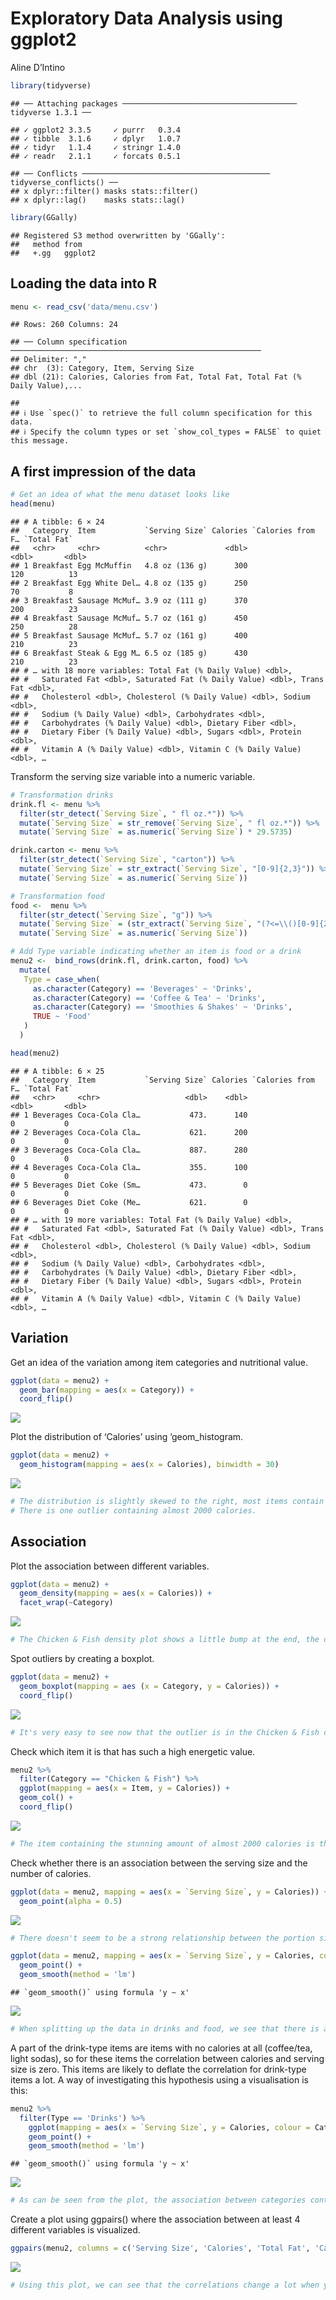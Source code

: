 Exploratory Data Analysis using ggplot2
================
Aline D’Intino

``` r
library(tidyverse)
```

    ## ── Attaching packages ─────────────────────────────────────── tidyverse 1.3.1 ──

    ## ✓ ggplot2 3.3.5     ✓ purrr   0.3.4
    ## ✓ tibble  3.1.6     ✓ dplyr   1.0.7
    ## ✓ tidyr   1.1.4     ✓ stringr 1.4.0
    ## ✓ readr   2.1.1     ✓ forcats 0.5.1

    ## ── Conflicts ────────────────────────────────────────── tidyverse_conflicts() ──
    ## x dplyr::filter() masks stats::filter()
    ## x dplyr::lag()    masks stats::lag()

``` r
library(GGally)
```

    ## Registered S3 method overwritten by 'GGally':
    ##   method from   
    ##   +.gg   ggplot2

## Loading the data into R

``` r
menu <- read_csv('data/menu.csv')
```

    ## Rows: 260 Columns: 24

    ## ── Column specification ────────────────────────────────────────────────────────
    ## Delimiter: ","
    ## chr  (3): Category, Item, Serving Size
    ## dbl (21): Calories, Calories from Fat, Total Fat, Total Fat (% Daily Value),...

    ## 
    ## ℹ Use `spec()` to retrieve the full column specification for this data.
    ## ℹ Specify the column types or set `show_col_types = FALSE` to quiet this message.

## A first impression of the data

``` r
# Get an idea of what the menu dataset looks like
head(menu)
```

    ## # A tibble: 6 × 24
    ##   Category  Item           `Serving Size` Calories `Calories from F… `Total Fat`
    ##   <chr>     <chr>          <chr>             <dbl>             <dbl>       <dbl>
    ## 1 Breakfast Egg McMuffin   4.8 oz (136 g)      300               120          13
    ## 2 Breakfast Egg White Del… 4.8 oz (135 g)      250                70           8
    ## 3 Breakfast Sausage McMuf… 3.9 oz (111 g)      370               200          23
    ## 4 Breakfast Sausage McMuf… 5.7 oz (161 g)      450               250          28
    ## 5 Breakfast Sausage McMuf… 5.7 oz (161 g)      400               210          23
    ## 6 Breakfast Steak & Egg M… 6.5 oz (185 g)      430               210          23
    ## # … with 18 more variables: Total Fat (% Daily Value) <dbl>,
    ## #   Saturated Fat <dbl>, Saturated Fat (% Daily Value) <dbl>, Trans Fat <dbl>,
    ## #   Cholesterol <dbl>, Cholesterol (% Daily Value) <dbl>, Sodium <dbl>,
    ## #   Sodium (% Daily Value) <dbl>, Carbohydrates <dbl>,
    ## #   Carbohydrates (% Daily Value) <dbl>, Dietary Fiber <dbl>,
    ## #   Dietary Fiber (% Daily Value) <dbl>, Sugars <dbl>, Protein <dbl>,
    ## #   Vitamin A (% Daily Value) <dbl>, Vitamin C (% Daily Value) <dbl>, …

Transform the serving size variable into a numeric variable.

``` r
# Transformation drinks
drink.fl <- menu %>% 
  filter(str_detect(`Serving Size`, " fl oz.*")) %>% 
  mutate(`Serving Size` = str_remove(`Serving Size`, " fl oz.*")) %>% 
  mutate(`Serving Size` = as.numeric(`Serving Size`) * 29.5735)

drink.carton <- menu %>% 
  filter(str_detect(`Serving Size`, "carton")) %>% 
  mutate(`Serving Size` = str_extract(`Serving Size`, "[0-9]{2,3}")) %>% 
  mutate(`Serving Size` = as.numeric(`Serving Size`))

# Transformation food
food <-  menu %>% 
  filter(str_detect(`Serving Size`, "g")) %>% 
  mutate(`Serving Size` = (str_extract(`Serving Size`, "(?<=\\()[0-9]{2,4}"))) %>% 
  mutate(`Serving Size` = as.numeric(`Serving Size`))

# Add Type variable indicating whether an item is food or a drink 
menu2 <-  bind_rows(drink.fl, drink.carton, food) %>% 
  mutate(
   Type = case_when(
     as.character(Category) == 'Beverages' ~ 'Drinks',
     as.character(Category) == 'Coffee & Tea' ~ 'Drinks',
     as.character(Category) == 'Smoothies & Shakes' ~ 'Drinks',
     TRUE ~ 'Food'
   )
  )
```

``` r
head(menu2)
```

    ## # A tibble: 6 × 25
    ##   Category  Item           `Serving Size` Calories `Calories from F… `Total Fat`
    ##   <chr>     <chr>                   <dbl>    <dbl>             <dbl>       <dbl>
    ## 1 Beverages Coca-Cola Cla…           473.      140                 0           0
    ## 2 Beverages Coca-Cola Cla…           621.      200                 0           0
    ## 3 Beverages Coca-Cola Cla…           887.      280                 0           0
    ## 4 Beverages Coca-Cola Cla…           355.      100                 0           0
    ## 5 Beverages Diet Coke (Sm…           473.        0                 0           0
    ## 6 Beverages Diet Coke (Me…           621.        0                 0           0
    ## # … with 19 more variables: Total Fat (% Daily Value) <dbl>,
    ## #   Saturated Fat <dbl>, Saturated Fat (% Daily Value) <dbl>, Trans Fat <dbl>,
    ## #   Cholesterol <dbl>, Cholesterol (% Daily Value) <dbl>, Sodium <dbl>,
    ## #   Sodium (% Daily Value) <dbl>, Carbohydrates <dbl>,
    ## #   Carbohydrates (% Daily Value) <dbl>, Dietary Fiber <dbl>,
    ## #   Dietary Fiber (% Daily Value) <dbl>, Sugars <dbl>, Protein <dbl>,
    ## #   Vitamin A (% Daily Value) <dbl>, Vitamin C (% Daily Value) <dbl>, …

## Variation

Get an idea of the variation among item categories and nutritional
value.

``` r
ggplot(data = menu2) +
  geom_bar(mapping = aes(x = Category)) +
  coord_flip()
```

![](EDA_visualization_files/figure-gfm/unnamed-chunk-6-1.png)<!-- -->

Plot the distribution of ‘Calories’ using ’geom_histogram.

``` r
ggplot(data = menu2) +
  geom_histogram(mapping = aes(x = Calories), binwidth = 30) 
```

![](EDA_visualization_files/figure-gfm/unnamed-chunk-7-1.png)<!-- -->

``` r
# The distribution is slightly skewed to the right, most items contain less than 750 calories.
# There is one outlier containing almost 2000 calories.
```

## Association

Plot the association between different variables.

``` r
ggplot(data = menu2) +
  geom_density(mapping = aes(x = Calories)) +
  facet_wrap(~Category)
```

![](EDA_visualization_files/figure-gfm/unnamed-chunk-9-1.png)<!-- -->

``` r
# The Chicken & Fish density plot shows a little bump at the end, the outlier of almost 2000 calories is a Chicken & Fish item.
```

Spot outliers by creating a boxplot.

``` r
ggplot(data = menu2) +
  geom_boxplot(mapping = aes (x = Category, y = Calories)) +
  coord_flip()
```

![](EDA_visualization_files/figure-gfm/unnamed-chunk-11-1.png)<!-- -->

``` r
# It's very easy to see now that the outlier is in the Chicken & Fish category.
```

Check which item it is that has such a high energetic value.

``` r
menu2 %>% 
  filter(Category == "Chicken & Fish") %>% 
  ggplot(mapping = aes(x = Item, y = Calories)) +
  geom_col() +
  coord_flip()
```

![](EDA_visualization_files/figure-gfm/unnamed-chunk-13-1.png)<!-- -->

``` r
# The item containing the stunning amount of almost 2000 calories is the 40 piece Chicken McNuggets.
```

Check whether there is an association between the serving size and the
number of calories.

``` r
ggplot(data = menu2, mapping = aes(x = `Serving Size`, y = Calories)) +
  geom_point(alpha = 0.5) 
```

![](EDA_visualization_files/figure-gfm/unnamed-chunk-15-1.png)<!-- -->

``` r
# There doesn't seem to be a strong relationship between the portion size and energetic value based on this plot. However, this seems highly counter intuitive since you'd expect that the larger the portion, the more calories it contains.
```

``` r
ggplot(data = menu2, mapping = aes(x = `Serving Size`, y = Calories, colour = Type)) +
  geom_point() +
  geom_smooth(method = 'lm')
```

    ## `geom_smooth()` using formula 'y ~ x'

![](EDA_visualization_files/figure-gfm/unnamed-chunk-17-1.png)<!-- -->

``` r
# When splitting up the data in drinks and food, we see that there is actually a very strong relation between serving size and calories for the food items, where the association is very weak for the drink items.
```

A part of the drink-type items are items with no calories at all (coffee/tea, light sodas), so for these items the correlation between calories and serving size is zero. This items are likely to deflate the correlation for drink-type items a lot. A way of investigating this hypothesis using a visualisation is this:

``` r
menu2 %>% 
  filter(Type == 'Drinks') %>% 
    ggplot(mapping = aes(x = `Serving Size`, y = Calories, colour = Category)) +
    geom_point() +
    geom_smooth(method = 'lm')
```

    ## `geom_smooth()` using formula 'y ~ x'

![](EDA_visualization_files/figure-gfm/unnamed-chunk-19-1.png)<!-- -->

``` r
# As can be seen from the plot, the association between categories containing 0 calory items (Beverages and Coffee& Tea) is far weaker than the category wihout 0 calory items (Smoothies & Shakes)
```

Create a plot using ggpairs() where the association between at least 4
different variables is visualized.

``` r
ggpairs(menu2, columns = c('Serving Size', 'Calories', 'Total Fat', 'Carbohydrates', 'Protein'), ggplot2::aes(colour = Type))
```

![](EDA_visualization_files/figure-gfm/unnamed-chunk-21-1.png)<!-- -->

``` r
# Using this plot, we can see that the correlations change a lot when you take into account the item type. This phenomenon, where the correlation disappears or even changes of direction when taking groups into account, is called the Simpson's paradox. 
```

